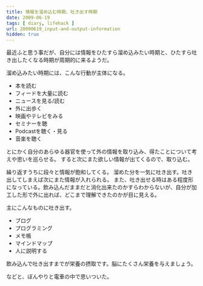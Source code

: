 ```yaml
---
title: 情報を溜め込む時期、吐き出す時期
date: 2009-06-19
tags: [ diary, lifehack ]
url: 20090619_input-and-output-information
hidden: true
---
```

最近ふと思う事だが、自分には情報をひたすら溜め込みたい時期と、ひたすら吐き出したくなる時期が周期的に来るようだ。

溜め込みたい時期には、こんな行動が主体になる。
<ul>
	<li>本を読む</li>
	<li>フィードを大量に読む</li>
	<li>ニュースを見る/読む</li>
	<li>外に出歩く</li>
	<li>映画やテレビをみる</li>
	<li>セミナーを聴</li>
	<li>Podcastを聴く・見る</li>
	<li>音楽を聴く</li>
</ul>

とにかく自分のあらゆる器官を使って外の情報を取り込み、得たことについて考えや思いを巡らせる。
すると次にまた欲しい情報が出てくるので、取り込む。

繰り返すうちに段々と情報が飽和してくる。
溜めた分を一気に吐き出す。吐き出してしまえば次にまた情報が入れられる。
また、吐き出せる時はある程度形になっている。飲み込んだままだと消化出来たのかすらわからないが、自分が加工した形で外に出れば、どこまで理解できたのかが目に見える。

主にこんなものに吐き出す。

<ul>
	<li>ブログ</li>
	<li>プログラミング</li>
	<li>メモ帳</li>
	<li>マインドマップ</li>
	<li>人に説明する</li>
</ul>

飲み込んで吐き出すまでが栄養の摂取です。脳にたくさん栄養を与えましょう。

などと、ぼんやりと電車の中で思いついた。

